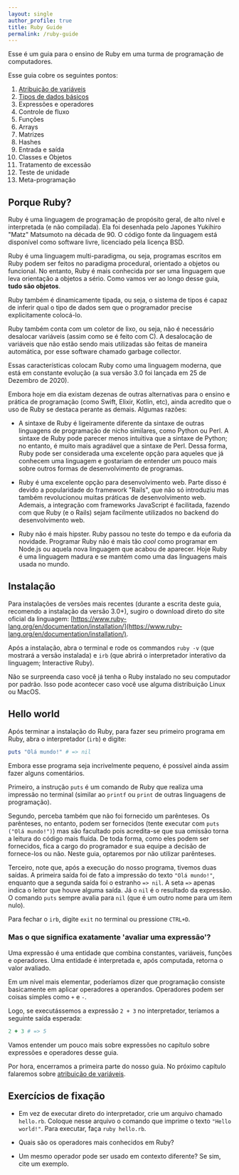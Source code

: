 ```yaml
---
layout: single
author_profile: true
title: Ruby Guide
permalink: /ruby-guide
---
```


Esse é um guia para o ensino de Ruby em uma turma de programação de computadores.

Esse guia cobre os seguintes pontos:

1. [Atribuição de variáveis](/ruby-guide/vars)
2. [Tipos de dados básicos](/ruby-guide/data-types)
3. Expressões e operadores
4. Controle de fluxo
5. Funções
6. Arrays
7. Matrizes
8. Hashes
9. Entrada e saída
10. Classes e Objetos
11. Tratamento de excessão
12. Teste de unidade
13. Meta-programação

## Porque Ruby?

Ruby é uma linguagem de programação de propósito geral, de alto nível e interpretada (e não compilada). Ela foi desenhada pelo Japones Yukihiro "Matz" Matsumoto na década de 90. O código fonte da linguagem está disponível como software livre, licenciado pela licença BSD.

Ruby é uma linguagem multi-paradigma, ou seja, programas escritos em Ruby podem ser feitos no paradigma procedural, orientado a objetos ou funcional. No entanto, Ruby é mais conhecida por ser uma linguagem que leva orientação a objetos a sério. Como vamos ver ao longo desse guia, **tudo são objetos**.

Ruby também é dinamicamente tipada, ou seja, o sistema de tipos é capaz de inferir qual o tipo de dados sem que o programador precise explicitamente colocá-lo.

Ruby também conta com um coletor de lixo, ou seja, não é necessário desalocar variáveis (assim como se é feito com C). A desalocação de variáveis que não estão sendo mais utilizadas são feitas de maneira automática, por esse software chamado garbage collector.

Essas características colocam Ruby como uma linguagem moderna, que está em constante evolução (a sua versão 3.0 foi lançada em 25 de Dezembro de 2020).

Embora hoje em dia existam dezenas de outras alternativas para o ensino e prática de programação (como Swift, Elixir, Kotlin, etc), ainda acredito que o uso de Ruby se destaca perante as demais. Algumas razões:

- A sintaxe de Ruby é ligeiramente diferente da sintaxe de outras linguagens de programação de nicho similares, como Python ou Perl. A sintaxe de Ruby pode parecer menos intuitiva que a sintaxe de Python; no entanto, é muito mais agradável que a sintaxe de Perl. Dessa forma, Ruby pode ser considerada uma excelente opção para aqueles que já conhecem uma linguagem e gostariam de entender um pouco mais sobre outros formas de desenvolvimento de programas.

- Ruby é uma excelente opção para desenvolvimento web. Parte disso é devido a popularidade do framework "Rails", que não só introduziu mas também revolucionou muitas práticas de desenvolvimento web. Ademais, a integração com frameworks JavaScript é facilitada, fazendo com que Ruby (e o Rails) sejam facilmente utilizados no backend do desenvolvimento web.

- Ruby não é mais hipster. Ruby passou no teste do tempo e da euforia da novidade. Programar Ruby não é mais tão *cool* como programar em Node.js ou aquela nova linguagem que acabou de aparecer. Hoje Ruby é uma linguagem madura e se mantém como uma das linguagens mais usada no mundo.

## Instalação

Para instalações de versões mais recentes (durante a escrita deste guia, recomendo a instalação da versão 3.0+), sugiro o download direto do site oficial da linguagem: [https://www.ruby-lang.org/en/documentation/installation/](https://www.ruby-lang.org/en/documentation/installation/).

Após a instalação, abra o terminal e rode os commandos ```ruby -v``` (que mostrará a versão instalada) e ```irb``` (que abrirá o interpretador interativo da linguagem; Interactive Ruby).

Não se surpreenda caso você já tenha o Ruby instalado no seu computador por padrão. Isso pode acontecer caso você use alguma distribuição Linux ou MacOS.

## Hello world

Após terminar a instalação do Ruby, para fazer seu primeiro programa em Ruby, abra o interpretador (```irb```) e digite:

```ruby
puts "Olá mundo!" # => nil
```

Embora esse programa seja incrivelmente pequeno, é possível ainda assim fazer alguns comentários.

Primeiro, a instrução ```puts``` é um comando de Ruby que realiza uma impressão no terminal (similar ao ```printf``` ou ```print``` de outras linguagens de programação).

Segundo, perceba também que não foi fornecido um parênteses. Os parênteses, no entanto, podem ser fornecidos (tente executar com ```puts ("Olá mundo!")```) mas são facultado pois acredita-se que sua omissão torna a leitura do código mais fluída. De toda forma, como eles podem ser fornecidos, fica a cargo do programador e sua equipe a decisão de fornece-los ou não. Neste guia, optaremos por não utilizar parênteses.

Terceiro, note que, após a execução do nosso programa, tivemos duas saídas. A primeira saída foi de fato a impressão do texto ```"Olá mundo!"```, enquanto que a segunda saída foi o estranho ```=> nil```. A seta ```=>``` apenas indica o leitor que houve alguma saída. Já o ```nil``` é o resultado da expressão. O comando ```puts``` sempre avalia para ```nil``` (que é um outro nome para um item nulo).

Para fechar o ```irb```, digite ```exit``` no terminal  ou pressione ```CTRL+D```.

### Mas o que significa exatamente 'avaliar uma expressão'?

Uma expressão é uma entidade que combina constantes, variáveis, funções e operadores. Uma entidade é interpretada e, após computada, retorna o valor avaliado.

Em um nível mais elementar, poderíamos dizer que programação consiste basicamente em aplicar operadores a operandos. Operadores podem ser coisas simples como ```+``` e  ```-```.

Logo, se executássemos a expressão ```2 + 3``` no interpretador, teríamos a seguinte saída esperada:

```ruby
2 + 3 # => 5
```

Vamos entender um pouco mais sobre expressões no capítulo sobre expressões e operadores desse guia.

Por hora, encerramos a primeira parte do nosso guia. No próximo capítulo falaremos sobre [atribuição de variáveis](/guide/ruby/vars).

## Exercícios de fixação

- Em vez de executar direto do interpretador, crie um arquivo chamado ```hello.rb```. Coloque nesse arquivo o comando que imprime o texto ```"Hello world!"```. Para executar, faça ```ruby hello.rb```.

- Quais são os operadores mais conhecidos em Ruby?

- Um mesmo operador pode ser usado em contexto diferente? Se sim, cite um exemplo.

